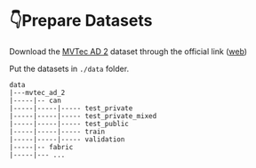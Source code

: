 # 👇Prepare Datasets

Download the [MVTec AD 2](https://arxiv.org/pdf/2503.21622) dataset through the official link ([web](https://www.mvtec.com/company/research/datasets/mvtec-ad-2))

Put the datasets in `./data` folder.

```
data
|---mvtec_ad_2
|-----|-- can
|-----|-----|----- test_private
|-----|-----|----- test_private_mixed
|-----|-----|----- test_public
|-----|-----|----- train
|-----|-----|----- validation
|-----|-- fabric
|-----|--- ...
```